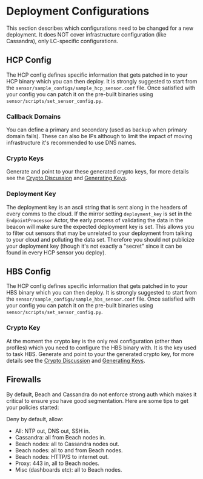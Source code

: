 # Deployment Configurations
This section describes which configurations need to be changed for a new deployment. It does NOT cover infrastructure configuration (like Cassandra), only LC-specific configurations.

## HCP Config
The HCP config defines specific information that gets patched in to your HCP binary which you can then deploy. It is strongly suggested to start from the `sensor/sample_configs/sample_hcp_sensor.conf` file. Once satisfied with your config you can patch it on the pre-built binaries using `sensor/scripts/set_sensor_config.py`.

### Callback Domains
You can define a primary and secondary (used as backup when primary domain fails). These can also be IPs although to limit the impact of moving infrastructure it's recommended to use DNS names.

### Crypto Keys
Generate and point to your these generated crypto keys, for more details see the [Crypto Discussion](Crypto-Discussion) and [Generating Keys](Full-Installation-Guide#generating-keys).

### Deployment Key
The deployment key is an ascii string that is sent along in the headers of every comms to the cloud. If the mirror setting `deployment_key` is set in the `EndpointProcessor` Actor, the early process of validating the data in the beacon will make sure the expected deployment key is set. This allows you to filter out sensors that may be unrelated to your deployment from talking to your cloud and polluting the data set. Therefore you should not publicize your deployment key (though it's not exactly a "secret" since it can be found in every HCP sensor you deploy).

## HBS Config
The HCP config defines specific information that gets patched in to your HBS binary which you can then deploy. It is strongly suggested to start from the `sensor/sample_configs/sample_hbs_sensor.conf` file. Once satisfied with your config you can patch it on the pre-built binaries using `sensor/scripts/set_sensor_config.py`.

### Crypto Key
At the moment the crypto key is the only real configuration (other than profiles) which you need to configure the HBS binary with. It is the key used to task HBS. Generate and point to your the generated crypto key, for more details see the [Crypto Discussion](Crypto-Discussion) and [Generating Keys](Full-Installation-Guide#generating-keys).

## Firewalls
By default, Beach and Cassandra do not enforce strong auth which makes it critical to ensure you have good segmentation. Here are some tips to get your policies started:

Deny by default, allow:
* All: NTP out, DNS out, SSH in.
* Cassandra: all from Beach nodes in.
* Beach nodes: all to Cassandra nodes out.
* Beach nodes: all to and from Beach nodes.
* Beach nodes: HTTP/S to internet out.
* Proxy: 443 in, all to Beach nodes.
* Misc (dashboards etc): all to Beach nodes.